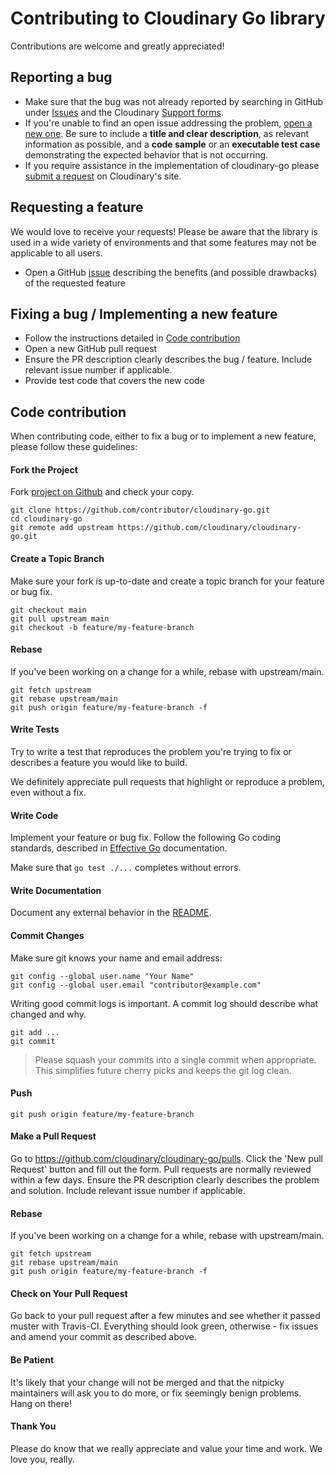 # Contributing to Cloudinary Go library

Contributions are welcome and greatly appreciated!

## Reporting a bug

- Make sure that the bug was not already reported by searching in GitHub under [Issues](https://github.com/cloudinary/cloudinary-go) and the Cloudinary [Support forms](https://support.cloudinary.com).
- If you're unable to find an open issue addressing the problem, [open a new one](https://github.com/cloudinary/cloudinary-go/issues/new/choose).
  Be sure to include a **title and clear description**, as relevant information as possible, and a **code sample** or an **executable test case** demonstrating the expected behavior that is not occurring.
- If you require assistance in the implementation of cloudinary-go please [submit a request](https://support.cloudinary.com/hc/en-us/requests/new) on Cloudinary's site.

## Requesting a feature

We would love to receive your requests!
Please be aware that the library is used in a wide variety of environments and that some features may not be applicable to all users.

- Open a GitHub [issue](https://github.com/cloudinary/cloudinary-go) describing the benefits (and possible drawbacks) of the requested feature

## Fixing a bug / Implementing a new feature

- Follow the instructions detailed in [Code contribution](#code-contribution)
- Open a new GitHub pull request
- Ensure the PR description clearly describes the bug / feature. Include relevant issue number if applicable.
- Provide test code that covers the new code

## Code contribution

When contributing code, either to fix a bug or to implement a new feature, please follow these guidelines:

#### Fork the Project

Fork [project on Github](https://github.com/cloudinary/cloudinary-go) and check your copy.

```
git clone https://github.com/contributor/cloudinary-go.git
cd cloudinary-go
git remote add upstream https://github.com/cloudinary/cloudinary-go.git
```

#### Create a Topic Branch

Make sure your fork is up-to-date and create a topic branch for your feature or bug fix.

```
git checkout main
git pull upstream main
git checkout -b feature/my-feature-branch
```
#### Rebase

If you've been working on a change for a while, rebase with upstream/main.

```
git fetch upstream
git rebase upstream/main
git push origin feature/my-feature-branch -f
```


#### Write Tests

Try to write a test that reproduces the problem you're trying to fix or describes a feature you would like to build.

We definitely appreciate pull requests that highlight or reproduce a problem, even without a fix.

#### Write Code

Implement your feature or bug fix.
Follow the following Go coding standards, described in [Effective Go](https://golang.org/doc/effective_go) documentation.

Make sure that `go test ./...` completes without errors.

#### Write Documentation

Document any external behavior in the [README](README.md).

#### Commit Changes

Make sure git knows your name and email address:

```
git config --global user.name "Your Name"
git config --global user.email "contributor@example.com"
```

Writing good commit logs is important. A commit log should describe what changed and why.

```
git add ...
git commit
```


> Please squash your commits into a single commit when appropriate. This simplifies future cherry picks and keeps the git log clean.

#### Push

```
git push origin feature/my-feature-branch
```

#### Make a Pull Request

Go to https://github.com/cloudinary/cloudinary-go/pulls. Click the 'New pull Request' button and fill out the form. Pull requests are normally reviewed within a few days.
Ensure the PR description clearly describes the problem and solution. Include relevant issue number if applicable.

#### Rebase

If you've been working on a change for a while, rebase with upstream/main.

```
git fetch upstream
git rebase upstream/main
git push origin feature/my-feature-branch -f
```

#### Check on Your Pull Request

Go back to your pull request after a few minutes and see whether it passed muster with Travis-CI. Everything should look green, otherwise - fix issues and amend your commit as described above.

#### Be Patient

It's likely that your change will not be merged and that the nitpicky maintainers will ask you to do more, or fix seemingly benign problems. Hang on there!

#### Thank You

Please do know that we really appreciate and value your time and work. We love you, really.
